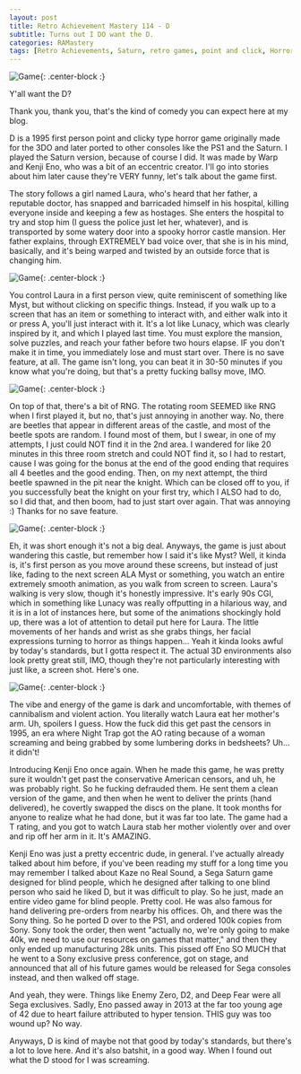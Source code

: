 ```yaml
---
layout: post
title: Retro Achievement Mastery 114 - D
subtitle: Turns out I DO want the D.
categories: RAMastery
tags: [Retro Achievements, Saturn, retro games, point and click, Horror, D, Reviews]
---
```



![Game](https://imgur.com/r0kKugl.png){: .center-block :}

Y'all want the D?

Thank you, thank you, that's the kind of comedy you can expect here at my blog.

D is a 1995 first person point and clicky type horror game originally made for the 3DO and later ported to other consoles like the PS1 and the Saturn. I played the Saturn version, because of course I did. It was made by Warp and Kenji Eno, who was a bit of an eccentric creator. I'll go into stories about him later cause they're VERY funny, let's talk about the game first.

The story follows a girl named Laura, who's heard that her father, a reputable doctor, has snapped and barricaded himself in his hospital, killing everyone inside and keeping a few as hostages. She enters the hospital to try and stop him (I guess the police just let her, whatever), and is transported by some watery door into a spooky horror castle mansion. Her father explains, through EXTREMELY bad voice over, that she is in his mind, basically, and it's being warped and twisted by an outside force that is changing him.

![Game](https://imgur.com/rGuuikU.png){: .center-block :}

You control Laura in a first person view, quite reminiscent of something like Myst, but without clicking on specific things. Instead, if you walk up to a screen that has an item or something to interact with, and either walk into it or press A, you'll just interact with it. It's a lot like Lunacy, which was clearly inspired by it, and which I played last time. You must explore the mansion, solve puzzles, and reach your father before two hours elapse. IF you don't make it in time, you immediately lose and must start over. There is no save feature, at all. The game isn't long, you can beat it in 30-50 minutes if you know what you're doing, but that's a pretty fucking ballsy move, IMO.

![Game](https://imgur.com/TjrPc22.png){: .center-block :}

On top of that, there's a bit of RNG. The rotating room SEEMED like RNG when I first played it, but no, that's just annoying in another way. No, there are beetles that appear in different areas of the castle, and most of the beetle spots are random. I found most of them, but I swear, in one of my attempts, I just could NOT find it in the 2nd area. I wandered for like 20 minutes in this three room stretch and could NOT find it, so I had to restart, cause I was going for the bonus at the end of the good ending that requires all 4 beetles and the good ending. Then, on my next attempt, the third beetle spawned in the pit near the knight. Which can be closed off to you, if you successfully beat the knight on your first try, which I ALSO had to do, so I did that, and then boom, had to just start over again. That was annoying :) Thanks for no save feature.

![Game](https://imgur.com/k9bwn8N.png){: .center-block :}

Eh, it was short enough it's not a big deal. Anyways, the game is just about wandering this castle, but remember how I said it's like Myst? Well, it kinda is, it's first person as you move around these screens, but instead of just like, fading to the next screen ALA Myst or something, you watch an entire extremely smooth animation, as you walk from screen to screen. Laura's walking is very slow, though it's honestly impressive. It's early 90s CGI, which in something like Lunacy was really offputting in a hilarious way, and it is in a lot of instances here, but some of the animations shockingly hold up, there was a lot of attention to detail put here for Laura. The little movements of her hands and wrist as she grabs things, her facial expressions turning to horror as things happen... Yeah it kinda looks awful by today's standards, but I gotta respect it. The actual 3D environments also look pretty great still, IMO, though they're not particularly interesting with just like, a screen shot. Here's one.

![Game](https://imgur.com/RD6WoBu.png){: .center-block :}

The vibe and energy of the game is dark and uncomfortable, with themes of cannibalism and violent action. You literally watch Laura eat her mother's arm. Uh, spoilers I guess. How the fuck did this get past the censors in 1995, an era where Night Trap got the AO rating because of a woman screaming and being grabbed by some lumbering dorks in bedsheets? Uh... it didn't!

Introducing Kenji Eno once again. When he made this game, he was pretty sure it wouldn't get past the conservative American censors, and uh, he was probably right. So he fucking defrauded them. He sent them a clean version of the game, and then when he went to deliver the prints (hand delivered), he covertly swapped the discs on the plane. It took months for anyone to realize what he had done, but it was far too late. The game had a T rating, and you got to watch Laura stab her mother violently over and over and rip off her arm in it. It's AMAZING.

Kenji Eno was just a pretty eccentric dude, in general. I've actually already talked about him before, if you've been reading my stuff for a long time you may remember I talked about Kaze no Real Sound, a Sega Saturn game designed for blind people, which he designed after talking to one blind person who said he liked D, but it was difficult to play. So he just, made an entire video game for blind people. Pretty cool. He was also famous for hand delivering pre-orders from nearby his offices. Oh, and there was the Sony thing. So he ported D over to the PS1, and ordered 100k copies from Sony. Sony took the order, then went "actually no, we're only going to make 40k, we need to use our resources on games that matter," and then they only ended up manufacturing 28k units. This pissed off Eno SO MUCH that he went to a Sony exclusive press conference, got on stage, and announced that all of his future games would be released for Sega consoles instead, and then walked off stage.

And yeah, they were. Things like Enemy Zero, D2, and Deep Fear were all Sega exclusives. Sadly, Eno passed away in 2013 at the far too young age of 42 due to heart failure attributed to hyper tension. THIS guy was too wound up? No way.

Anyways, D is kind of maybe not that good by today's standards, but there's a lot to love here. And it's also batshit, in a good way. When I found out what the D stood for I was screaming.